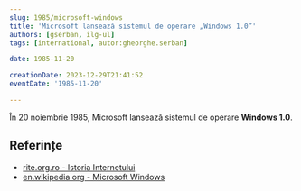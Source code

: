 ```yaml
---
slug: 1985/microsoft-windows
title: 'Microsoft lansează sistemul de operare „Windows 1.0”'
authors: [gserban, ilg-ul]
tags: [international, autor:gheorghe.serban]

date: 1985-11-20

creationDate: 2023-12-29T21:41:52
eventDate: '1985-11-20'

---
```


În 20 noiembrie 1985, Microsoft lansează sistemul de operare **Windows 1.0**.

<!-- truncate -->

## Referințe

- [rite.org.ro - Istoria Internetului](https://rite.org.ro/istoria-internetului/)
- [en.wikipedia.org - Microsoft Windows](https://en.wikipedia.org/wiki/Microsoft_Windows)
